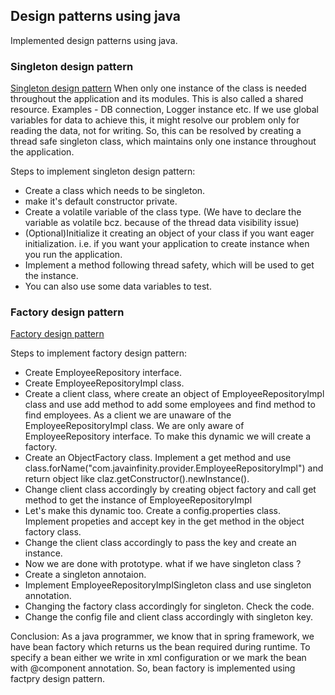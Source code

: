 ## Design patterns using java
Implemented design patterns using java.

### Singleton design pattern
[Singleton design pattern](https://github.com/ayon-das/design-patterns-using-java/tree/main/singleton-design-pattern)
When only one instance of the class is needed throughout the application and its modules. This is also called a shared resource.
Examples - DB connection, Logger instance etc. If we use global variables for data to achieve this, it might resolve our problem
only for reading the data, not for writing. So, this can be resolved by creating a thread safe singleton class, which maintains only one instance throughout the application.

Steps to implement singleton design pattern:
- Create a class which needs to be singleton.
- make it's default constructor private.
- Create a volatile variable of the class type. (We have to declare the variable as volatile bcz. because of the thread data visibility issue)
- (Optional)Initialize it creating an object of your class if you want eager initialization. i.e. if you want your application to create instance when you run the application.
- Implement a method following thread safety, which will be used to get the instance.
- You can also use some data variables to test.

### Factory design pattern
[Factory design pattern](https://github.com/ayon-das/design-patterns-using-java/tree/main/factory-design-pattern)

Steps to implement factory design pattern:
- Create EmployeeRepository interface.
- Create EmployeeRepositoryImpl class.
- Create a client class, where create an object of EmployeeRepositoryImpl class and use add method to add some employees and find method to find employees. As a client we are unaware of the EmployeeRepositoryImpl class. We are only aware of EmployeeRepository interface. To make this dynamic we will create a factory.
- Create an ObjectFactory class. Implement a get method and use class.forName("com.javainfinity.provider.EmployeeRepositoryImpl") and return object like claz.getConstructor().newInstance().
- Change client class accordingly by creating object factory and call get method to get the instance of EmployeeRepositoryImpl
- Let's make this dynamic too. Create a config.properties class. Implement propeties and accept key in the get method in the object factory class.
- Change the client class accordingly to pass the key and create an instance.
- Now we are done with prototype. what if we have singleton class ?
- Create a singleton annotaion. 
- Implement EmployeeRepositoryImplSingleton class and use singleton annotation.
- Changing the factory class accordingly for singleton. Check the code.
- Change the config file and client class accordingly with singleton key.

Conclusion: As a java programmer, we know that in spring framework, we have bean factory which returns us the bean required during runtime. To specify a bean either we write in xml configuration or we mark the bean with @component annotation. So, bean factory is implemented using factpry design pattern.
